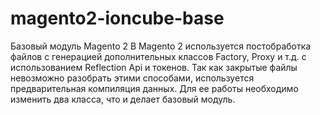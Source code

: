 # magento2-ioncube-base
Базовый модуль Magento 2
В Magento 2 используется постобработка файлов с генерацией дополнительных классов Factory, Proxy и т.д. с использованием Reflection Api и токенов.
Так как закрытые файлы невозможно разобрать этими способами, используется предварительная компиляция данных.
Для ее работы необходимо изменить два класса, что и делает базовый модуль.
